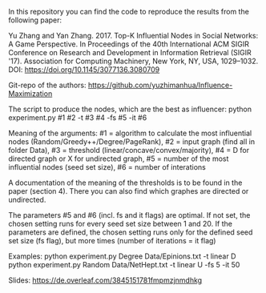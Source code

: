 In this repository you can find the code to reproduce the results from the following paper:

Yu Zhang and Yan Zhang. 2017. Top-K Influential Nodes in Social Networks: A Game Perspective. In Proceedings of the 40th International ACM SIGIR Conference on Research and Development in Information Retrieval (SIGIR '17). Association for Computing Machinery, New York, NY, USA, 1029–1032. DOI: https://doi.org/10.1145/3077136.3080709

Git-repo of the authors: https://github.com/yuzhimanhua/Influence-Maximization

The script to produce the nodes, which are the best as influencer:
python experiment.py #1 #2 -t #3 #4 -fs #5 -it #6

Meaning of the arguments:
#1 = algorithm to calculate the most influential nodes (Random/Greedy++/Degree/PageRank), 
#2 = input graph (find all in folder Data), 
#3 = threshold (linear/concave/convex/majority), 
#4 = D for directed graph or X for undirected graph, 
#5 = number of the most influential nodes (seed set size),
#6 = number of interations

A documentation of the meaning of the thresholds is to be found in the paper (section 4). There you can also find which graphes are directed or undirected. 

The parameters #5 and #6 (incl. fs and it flags) are optimal. If not set, the chosen setting runs for every seed set size between 1 and 20. If the parameters are defined, the chosen setting runs only for the defined seed set size (fs flag), but more times (number of iterations = it flag)

Examples:
python experiment.py Degree Data/Epinions.txt -t linear D 
python experiment.py Random Data/NetHept.txt -t linear U -fs 5 -it 50

Slides: https://de.overleaf.com/3845151781fmpmzjnmdhkg
